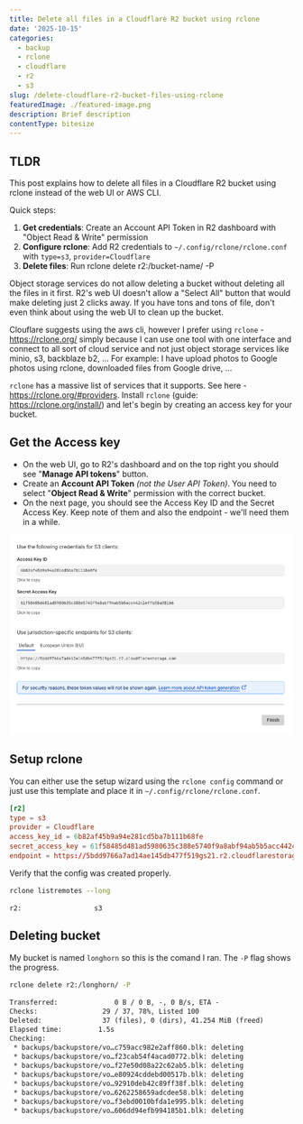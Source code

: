 ```yaml
---
title: Delete all files in a Cloudflare R2 bucket using rclone
date: '2025-10-15'
categories:
  - backup
  - rclone
  - cloudflare
  - r2
  - s3
slug: /delete-cloudflare-r2-bucket-files-using-rclone
featuredImage: ./featured-image.png
description: Brief description
contentType: bitesize
---
```


<div class='post-tldr'>

## TLDR

This post explains how to delete all files in a Cloudflare R2 bucket using rclone instead of the web UI or AWS CLI.

Quick steps:

1.  **Get credentials**: Create an Account API Token in R2 dashboard with "Object Read & Write" permission
2.  **Configure rclone**: Add R2 credentials to `~/.config/rclone/rclone.conf` with `type=s3`, `provider=Cloudflare`
3.  **Delete files**: Run rclone delete r2:/bucket-name/ -P
</div>

Object storage services do not allow deleting a bucket without deleting all the files in it first.
R2's web UI doesn't allow a "Select All" button that would make deleting just 2 clicks away.
If you have tons and tons of file, don't even think about using the web UI to clean up the bucket.

Clouflare suggests using the aws cli, however I prefer using `rclone` - https://rclone.org/ simply because I can use one tool with one interface and connect to all sort of cloud service and not just object storage services like minio, s3, backblaze b2, ...
For example: I have upload photos to Google photos using rclone, downloaded files from Google drive, ...

`rclone` has a massive list of services that it supports. See here - https://rclone.org/#providers.
Install `rclone` (guide: https://rclone.org/install/) and let's begin by creating an access key for your bucket.

## Get the Access key

- On the web UI, go to R2's dashboard and on the top right you should see "**Manage API tokens**" button.
- Create an **Account API Token** _(not the User API Token)_. You need to select "**Object Read & Write**" permission with the correct bucket.
- On the next page, you should see the Access Key ID and the Secret Access Key.
  Keep note of them and also the endpoint - we'll need them in a while.

![](./cloudflare-r2-access-keys.png)

## Setup rclone

You can either use the setup wizard using the `rclone config` command or just use this template and place it in `~/.config/rclone/rclone.conf`.

```toml
[r2]
type = s3
provider = Cloudflare
access_key_id = 6b82af45b9a94e281cd5ba7b111b68fe
secret_access_key = 61f58485d481ad5980635c388e5740f9a8abf94ab5b5acc442c1effb08a081b6
endpoint = https://5bdd9766a7ad14ae145db477f519gs21.r2.cloudflarestorage.com
```

Verify that the config was created properly.

```sh
rclone listremotes --long
```

```output
r2:                  s3
```

## Deleting bucket

My bucket is named `longhorn` so this is the comand I ran. The `-P` flag shows the progress.

```sh
rclone delete r2:/longhorn/ -P
```

```output
Transferred:              0 B / 0 B, -, 0 B/s, ETA -
Checks:                29 / 37, 78%, Listed 100
Deleted:               37 (files), 0 (dirs), 41.254 MiB (freed)
Elapsed time:         1.5s
Checking:
 * backups/backupstore/vo…c759acc982e2aff860.blk: deleting
 * backups/backupstore/vo…f23cab54f4acad0772.blk: deleting
 * backups/backupstore/vo…f27e50d08a22c62ab5.blk: deleting
 * backups/backupstore/vo…e80924cddebd00517b.blk: deleting
 * backups/backupstore/vo…92910deb42c89ff38f.blk: deleting
 * backups/backupstore/vo…6262258659adcdee58.blk: deleting
 * backups/backupstore/vo…f3ebd0010bfda1e995.blk: deleting
 * backups/backupstore/vo…606dd94efb994185b1.blk: deleting
```
